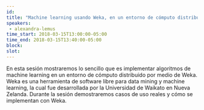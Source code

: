```yaml
---
id: 
title: "Machine learning usando Weka, en un entorno de cómputo distribuido"
speakers:
 - alexandra-lemus
time_start: 2018-03-15T13:00:00-05:00
time_end: 2018-03-15T13:40:00-05:00
block: 
slot: 
---
```


En esta sesión mostraremos lo sencillo que es implementar algoritmos de machine learning en un entorno de cómputo distribuido por medio de Weka. Weka es una herramienta de software libre para data mining y machine learning, la cual fue desarrollada por la Universidad de Waikato en Nueva Zelanda. Durante la sesión demostraremos casos de uso reales y cómo se implementan con Weka.